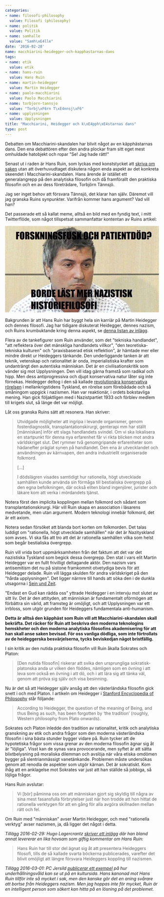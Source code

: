 ```yaml
---
categories:
- name: filosofi-philosophy
  value: Filosofi (philosophy)
- name: politik
  value: Politik
- name: samhalle
  value: "Samh\xE4lle"
date: '2016-02-28'
name: macchiarini-heidegger-och-kapphastarnas-dans
tags:
- name: etik
  value: etik
- name: hans-ruin
  value: Hans Ruin
- name: martin-heidegger
  value: Martin Heidegger
- name: paolo-macchiarini
  value: Paolo Macchiarini
- name: torbjorn-tannsjo
  value: "Torbj\xF6rn T\xE4nnsj\xF6"
- name: upplysningen
  value: Upplysningen
title: "Macchiarini, Heidegger och k\xE4pph\xE4starnas dans"
type: post
---
```

Debatten om Macchiarini-skandalen har blivit något av en käpphästarnas dans. Den ena debattören efter den andra plockar fram sitt eget mest omhuldade hatobjekt och ropar "Se! Jag hade rätt!"

Senast ut i raden är Hans Ruin, som lyckas med konststycket att [skriva om saken](http://www.dn.se/kultur-noje/kulturdebatt/den-praktiska-filosofins-elande/) utan att överhuvudtaget diskutera någon enda aspekt av det konkreta skeendet i Macchiarini-skandalen. Hans ärende är istället ett generalangrepp på den analytiska filosofin och då framförallt den praktiska filosofin och en av dess företrädare, Torbjörn Tännsjö.

Jag ser inget behov att försvara Tännsjö, det klarar han själv. Däremot vill jag granska Ruins synpunkter. Varifrån kommer hans argument? Vad vill han?

Det passerade ett så kallat meme, alltså en bild med en fyndig text, i mitt Twitterflöde, som något tillspetsat sammanfattar kontentan av Ruins artikel:

[![macchiarini-nazistisk-filosofi](/files/macchiarini-nazistisk-filosofi.jpg)](/files/macchiarini-nazistisk-filosofi.jpg)

Bakgrunden är att Hans Ruin har byggt hela sin karriär på Martin Heidegger och dennes filosofi. Jag har tidigare diskuterat Heidegger, dennes nazism, och Ruins krumbuktande kring denna aspekt, se [denna listan av inlägg](/tag/hans-ruin/).

Flera av de tankefigurer som Ruin använder, som det "tekniska handlandet", "att reflektera över det mänskliga handlandets villkor", "den teoretiska-tekniska kulturen" och "praxisbaserad etisk reflektion", är hämtade mer eller mindre direkt ur Heideggers tänkande. Den underliggande tanken är att teknik, vetenskap och rationalitet är onda, imperialistiska krafter som undanträngt den autentiska människan. Det är en civilisationskritik som vänder sig mot Upplysningen. Den vill idag gärna framstå som radikal och hipp. Men dess antiprogressiva och djupt konservativa natur låter sig inte förnekas. Heidegger deltog i den så kallade [revolutionära konservativa rörelsen](https://en.wikipedia.org/wiki/Conservative_Revolutionary_movement) i mellankrigstidens Tyskland, en rörelse som förebådade och så småningom uppgick i nazismen. Han var reaktionär, i ordets bokstavliga mening. Han gick följaktligen med i Nazistpartiet 1933 och förblev medlem till krigets slut, så länge det var möjligt.

Låt oss granska Ruins sätt att resonera. Han skriver:

> Utvidgade möjligheter att ingripa i levande organismer, genom fosterdiagnostik, transplantationskirurgi, genterapi mm har ställt [människan] inför ett slags handlandets svindel. Om vi ska lokalisera en startpunkt för denna nya erfarenhet får vi rikta blicken mot andra världskriget slut. Det rymmer två genomgripande erfarenheter som hädanefter präglat synen på handlandet. Den ena är utvecklandet och användningen av kärnvapen, den andra industriellt organiserade folkmord.
> 
> [...]
> 
> I dödslägren visades samtidigt hur rationella, högt utvecklade samhällen kunde använda sin förmåga till bestialiska övergrepp på den egna befolkningen, där också eliten bland ingenjörer, jurister och läkare kom att verka i mördandets tjänst.

Notera först den implicita kopplingen mellan folkmord och sådant som transplantationskirurgi. Här vill Ruin skapa en association i läsarens medvetande, men utan argument. Modern teknologi innebär folkmord, det är ett axiom.

Notera sedan försöket att blanda bort korten om folkmorden. Det talas luddigt om "rationella, högt utvecklade samhällen" när det är Nazityskland som avses. Vi ska fås att tro att det är rationella samhällen vilka som helst som begår bestialiska övergrepp.

Ruin vill vrida bort uppmärksamheten från det faktum att det var det nazistiska Tyskland som begick dessa övergrepp. Den stat i vars elit Martin Heidegger var en fullt frivilligt deltagande aktör. Den nazism vars antisemitism det nu på sistone framkommit otvetydiga bevis för att Heidegger delade. Ruin vill lägga skulden för andra världskriget på den "hårda upplysningen". Det ligger närmre till hands att söka den i de dunkla utsagorna i [Sein und Zeit](https://en.wikipedia.org/wiki/Being_and_Time).

"Endast en Gud kan rädda oss" yttrade Heidegger i en intervju mot slutet av sitt liv. Det är den attityden, att människan är fundamentalt oförmögen att förbättra sin värld, att framsteg är omöjligt, och att Upplysningen var ett irrbloss, som utgör grunden för Heideggers fundamentala anti-humanism.

**Detta är alltså den käpphäst som Ruin vill att Macchiarini-skandalen skall bekräfta. Det räcker för Ruin att beskriva den moderna teknologins hemskheter och den moderna analytiska filosofins akademisering för att han skall anse saken bevisad. För oss vanliga dödliga, som inte förtrollats av de heideggerska besvärjelserna, tycks beviskedjan något bristfällig.**

I sin kritik av den nutida praktiska filosofin vill Ruin åkalla Sokrates och Platon:

> [Den nutida filosofin] riskerar att svika den ursprungliga sokratisk-platonska anda ur vilken den föddes, nämligen som en övning i att leva som också en övning i att dö, och i att lära sig att tänka väl, genom att pröva sig själv och visa besinning.

Nu är det så att Heidegger själv ansåg att den västerländska filosofin gick snett i och med Platon. I artikeln om Heidegger i [Stanford Encyclopedia of Philosophy](http://plato.stanford.edu/entries/heidegger/) står följande:

> According to Heidegger, the question of the meaning of Being, and thus Being as such, has been forgotten by ‘the tradition’ (roughly, Western philosophy from Plato onwards).

Sokrates och Platon inledde den tradition av rationalitet, kritik och analytiska granskning av etik och andra frågor som den moderna västerländska filosofin i sina bästa stunder bygger vidare på. Ruin tycker att de hypotetiska frågor som vissa grenar av den moderna filosofin ägnar sig åt är "löjliga". Visst kan de synas vara provocerande, men syftet är att sätta blixtbelysning på moraliska dilemman och avslöja när våra etiska omdömen bygger på slentrianmässigt vanetänkande. Problemen måste undersökas genom att renodla de aspekter som utgör kärnan. Det är sokratiskt. Kom ihåg att en anklagelse mot Sokrates var just att han ställde så jobbiga, så löjliga frågor.

Hans Ruin avslutar:

> Vi [bör] påminna oss om att människan gjort sig skyldig till några av sina mest fasansfulla förbrytelser just när hon trodde att hon hittat de rationella verktygen för att en gång för alla avgöra skillnaden mellan rätt och fel.

Om Ruin med "människan" avser Martin Heidegger, och med "rationella verktyg" avser nazismen, ja, då ligger det något i detta.

*Tillägg 2016-02-29: Hugo Lagercrantz [skriver ett inlägg](http://www.dn.se/kultur-noje/kulturdebatt/fallet-macchiarini-ett-problem-att-filosofi-har-forbisetts-av-ki/) där han bland annat levererar en lika hovsam som giftig kommentar om Hans Ruin:*

> Hans Ruin har till stor del ägnat sig åt att presentera Heideggers filosofi, tills de så kallade svarta böckerna publicerades, varefter det blivit omöjligt att längre försvara Heideggers koppling till nazismen.

*Tillägg 2016-03-01: PC Jersild [publicerar ett exempel](https://www.dn.se/kultur-noje/kulturdebatt/att-infora-skrivarkurser-pa-ki-skulle-ge-manga-intressanta-uppslag//) på hur underhållningsvåld kan se ut på en kultursida. Hans kanonad mot Hans Ruin tillför inte så mycket i sak, men den kanske gör det en aning svårare att bortse från Heideggers nazism. Men jag hoppas inte för mycket, Ruin är en intelligent person som säkert kan hitta på en lösning på det problemet.*

